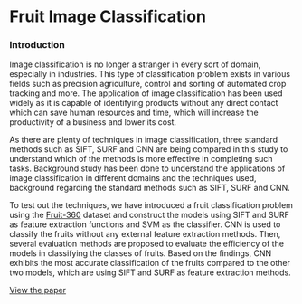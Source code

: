 # Fruit Image Classification

### Introduction

Image classification is no longer a stranger in every sort of domain, especially in industries. This type of classification problem exists in various fields such as precision agriculture, control and sorting of automated crop tracking and more. The application of image classification has been used widely as it is capable of identifying products without any direct contact which can save human resources and time, which will increase the productivity of a business and lower its cost. 

As there are plenty of techniques in image classification, three standard methods such as SIFT, SURF and CNN are being compared in this study to understand which of the methods is more effective in completing such tasks. Background study has been done to understand the applications of image classification in different domains and the techniques used, background regarding the standard methods such as SIFT, SURF and CNN. 

To test out the techniques, we have introduced a fruit classification problem using the [Fruit-360](https://www.kaggle.com/datasets/moltean/fruits) dataset and construct the models using SIFT and SURF as feature extraction functions and SVM as the classifier. CNN is used to classify the fruits without any external feature extraction methods. Then, several evaluation methods are proposed to evaluate the efficiency of the models in classifying the classes of fruits. Based on the findings, CNN exhibits the most accurate classification of the fruits compared to the other two models, which are using SIFT and SURF as feature extraction methods.

[View the paper](https://github.com/sehhong318/FruitImageClassification/blob/main/VIP_Project_Final_Version.pdf)
